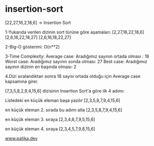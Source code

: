 # insertion-sort

[22,27,16,2,18,6] -> Insertion Sort

1-Yukarıda verilen dizinin sort türüne göre aşamaları: [2,27,16,22,18,6] [2,6,16,22,18,27] [2,6,16,18,22,27]

2-Big-O gösterimi: O(n**2)

3-Time Complexity:
Average case: Aradığımız sayının ortada olması : 18
Worst case: Aradığımız sayının sonda olması: 27
Best case: Aradığımız sayının dizinin en başında olması: 2

4.Dizi sıralandıktan sonra 18 sayısı ortada olduğu için Average case kapsamına girer.

[7,3,5,8,2,9,4,15,6] dizisinin Insertion Sort'a göre ilk 4 adımı:

Listedeki en küçük eleman başa yazılır [2,3,5,8,7,9,4,15,6]

en küçük eleman 2. sırada bu adımı atla [2,3,5,8,7,9,4,15,6]

en küçük eleman 3. sıraya [2,3,4,8,7,9,5,15,6]

en küçük eleman 4. sıraya  [2,3,4,5,7,9,8,15,6]

www.patika.dev
